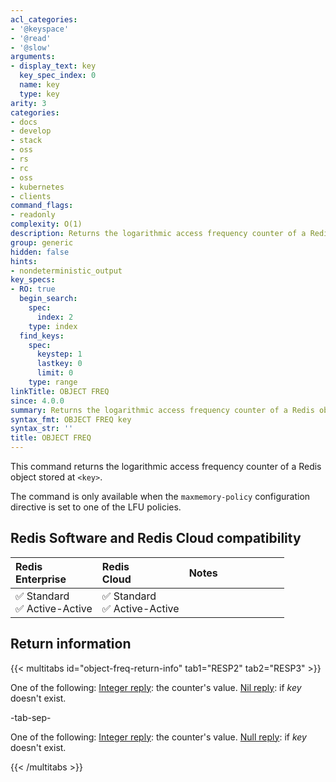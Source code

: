 ```yaml
---
acl_categories:
- '@keyspace'
- '@read'
- '@slow'
arguments:
- display_text: key
  key_spec_index: 0
  name: key
  type: key
arity: 3
categories:
- docs
- develop
- stack
- oss
- rs
- rc
- oss
- kubernetes
- clients
command_flags:
- readonly
complexity: O(1)
description: Returns the logarithmic access frequency counter of a Redis object.
group: generic
hidden: false
hints:
- nondeterministic_output
key_specs:
- RO: true
  begin_search:
    spec:
      index: 2
    type: index
  find_keys:
    spec:
      keystep: 1
      lastkey: 0
      limit: 0
    type: range
linkTitle: OBJECT FREQ
since: 4.0.0
summary: Returns the logarithmic access frequency counter of a Redis object.
syntax_fmt: OBJECT FREQ key
syntax_str: ''
title: OBJECT FREQ
---
```

This command returns the logarithmic access frequency counter of a Redis object stored at `<key>`.

The command is only available when the `maxmemory-policy` configuration directive is set to one of the LFU policies.

## Redis Software and Redis Cloud compatibility

| Redis<br />Enterprise | Redis<br />Cloud | <span style="min-width: 9em; display: table-cell">Notes</span> |
|:----------------------|:-----------------|:------|
| <span title="Supported">&#x2705; Standard</span><br /><span title="Supported"><nobr>&#x2705; Active-Active</nobr></span> | <span title="Supported">&#x2705; Standard</span><br /><span title="Supported"><nobr>&#x2705; Active-Active</nobr></span> |  |

## Return information

{{< multitabs id="object-freq-return-info" 
    tab1="RESP2" 
    tab2="RESP3" >}}

One of the following:
[Integer reply](../../develop/reference/protocol-spec#integers): the counter's value.
[Nil reply](../../develop/reference/protocol-spec#bulk-strings): if _key_ doesn't exist.

-tab-sep-

One of the following:
[Integer reply](../../develop/reference/protocol-spec#integers): the counter's value.
[Null reply](../../develop/reference/protocol-spec#nulls): if _key_ doesn't exist.

{{< /multitabs >}}
